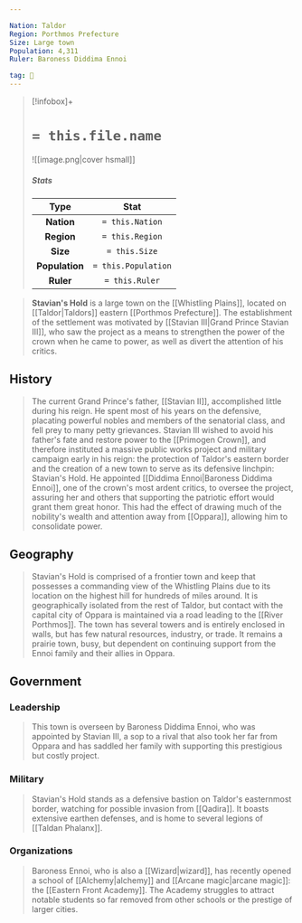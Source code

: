 ```yaml
---

Nation: Taldor
Region: Porthmos Prefecture
Size: Large town
Population: 4,311
Ruler: Baroness Diddima Ennoi

tag: 🌃
---
```


> [!infobox]+
> #  `= this.file.name`
> ![[image.png|cover hsmall]]
> ##### Stats
> Type | Stat |
> :---:|:---:|
> **Nation** | `= this.Nation` |
> **Region** | `= this.Region` |
> **Size** | `= this.Size` |
> **Population** | `= this.Population` |
> **Ruler** | `= this.Ruler` |



> **Stavian's Hold** is a large town on the [[Whistling Plains]], located on [[Taldor|Taldors]] eastern [[Porthmos Prefecture]]. The establishment of the settlement was motivated by [[Stavian III|Grand Prince Stavian III]], who saw the project as a means to strengthen the power of the crown when he came to power, as well as divert the attention of his critics.



## History

> The current Grand Prince's father, [[Stavian II]], accomplished little during his reign. He spent most of his years on the defensive, placating powerful nobles and members of the senatorial class, and fell prey to many petty grievances. Stavian III wished to avoid his father's fate and restore power to the [[Primogen Crown]], and therefore instituted a massive public works project and military campaign early in his reign: the protection of Taldor's eastern border and the creation of a new town to serve as its defensive linchpin: Stavian's Hold. He appointed [[Diddima Ennoi|Baroness Diddima Ennoi]], one of the crown's most ardent critics, to oversee the project, assuring her and others that supporting the patriotic effort would grant them great honor. This had the effect of drawing much of the nobility's wealth and attention away from [[Oppara]], allowing him to consolidate power.


## Geography

> Stavian's Hold is comprised of a frontier town and keep that possesses a commanding view of the Whistling Plains due to its location on the highest hill for hundreds of miles around. It is geographically isolated from the rest of Taldor, but contact with the capital city of Oppara is maintained via a road leading to the [[River Porthmos]].
> The town has several towers and is entirely enclosed in walls, but has few natural resources, industry, or trade. It remains a prairie town, busy, but dependent on continuing support from the Ennoi family and their allies in Oppara.


## Government


### Leadership

> This town is overseen by Baroness Diddima Ennoi, who was appointed by Stavian III, a sop to a rival that also took her far from Oppara and has saddled her family with supporting this prestigious but costly project.


### Military

> Stavian's Hold stands as a defensive bastion on Taldor's easternmost border, watching for possible invasion from [[Qadira]]. It boasts extensive earthen defenses, and is home to several legions of [[Taldan Phalanx]].


### Organizations

> Baroness Ennoi, who is also a [[Wizard|wizard]], has recently opened a school of [[Alchemy|alchemy]] and [[Arcane magic|arcane magic]]: the [[Eastern Front Academy]]. The Academy struggles to attract notable students so far removed from other schools or the prestige of larger cities.








